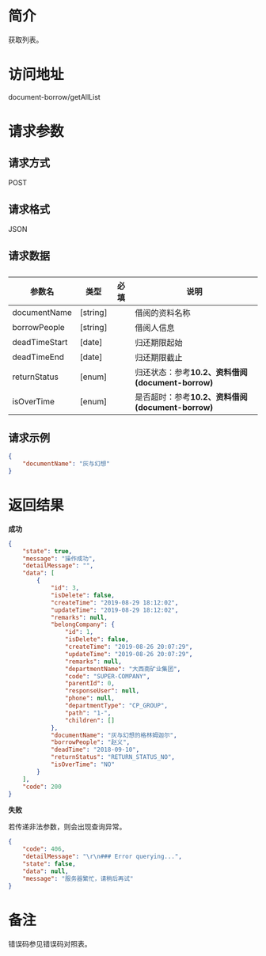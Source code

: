 # 简介
获取列表。

# 访问地址
document-borrow/getAllList

# 请求参数

## 请求方式
POST

## 请求格式
JSON

## 请求数据
## 
|参数名|类型|必填|说明|
|-|-|-|-|
|documentName|[string]||借阅的资料名称|
|borrowPeople|[string]||借阅人信息|
|deadTimeStart|[date]||归还期限起始|
|deadTimeEnd|[date]||归还期限截止|
|returnStatus|[enum]||归还状态：参考**10.2、资料借阅(document-borrow)**|
|isOverTime|[enum]||是否超时：参考**10.2、资料借阅(document-borrow)**|

## 请求示例
```json
{
	"documentName": "灰与幻想"
}
```

# 返回结果
**成功**
```json
{
    "state": true,
    "message": "操作成功",
    "detailMessage": "",
    "data": [
        {
            "id": 3,
            "isDelete": false,
            "createTime": "2019-08-29 18:12:02",
            "updateTime": "2019-08-29 18:12:02",
            "remarks": null,
            "belongCompany": {
                "id": 1,
                "isDelete": false,
                "createTime": "2019-08-26 20:07:29",
                "updateTime": "2019-08-26 20:07:29",
                "remarks": null,
                "departmentName": "大西南矿业集团",
                "code": "SUPER-COMPANY",
                "parentId": 0,
                "responseUser": null,
                "phone": null,
                "departmentType": "CP_GROUP",
                "path": "1-",
                "children": []
            },
            "documentName": "灰与幻想的格林姆迦尔",
            "borrowPeople": "赵义",
            "deadTime": "2018-09-10",
            "returnStatus": "RETURN_STATUS_NO",
            "isOverTime": "NO"
        }
    ],
    "code": 200
}
```

**失败**

若传递非法参数，则会出现查询异常。

```json
{
    "code": 406,
    "detailMessage": "\r\n### Error querying...",
    "state": false,
    "data": null,
    "message": "服务器繁忙，请稍后再试"
}
```

# 备注
错误码参见错误码对照表。